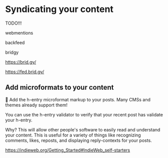 # Syndicating your content

TODO!!!

webmentions

backfeed

bridgy

https://brid.gy/

https://fed.brid.gy/

## Add microformats to your content

📑 Add the h-entry microformat markup to your posts. Many CMSs and themes already support them!

You can use the h-entry validator to verify that your recent post has validate your h-entry.

Why? This will allow other people's software to easily read and understand your content. This is useful for a variety of things like recognizing comments, likes, reposts, and displaying reply-contexts for your posts.

https://indieweb.org/Getting_Started#IndieWeb_self-starters
